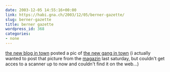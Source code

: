 ```yaml
---
date: 2003-12-05 14:55:16+00:00
link: https://habi.gna.ch/2003/12/05/berner-gazette/
slug: berner-gazette
title: berner gazette
wordpress_id: 368
categories:
- none
---
```


[the new blog in town](http://www.bernergazette.ch/) posted a pic of [the new gang in town](http://www.bernergazette.ch/archives/000069.html)
(i actually wanted to post that picture from the [magazin](http://www.dasmagazin.ch/) last saturday, but couldn't get acces to a scanner up to now and couldn't find it on the web...)
